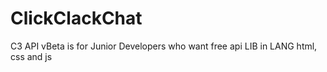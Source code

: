 # ClickClackChat
C3 API vBeta is for Junior Developers who want free api LIB in LANG html, css and js
